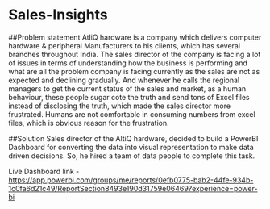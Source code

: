 # Sales-Insights
##Problem statement
AtliQ hardware is a company which delivers computer hardware & peripheral Manufacturers to his clients, which has several branches throughout India. The sales director of the company is facing a lot of issues in terms of understanding how the business is performing and what are all the problem company is facing currently as the sales are not as expected and declining gradually. And whenever he calls the regional managers to get the current status of the sales and market, as a human behaviour, these people sugar cote the truth and send tons of Excel files instead of disclosing the truth, which made the sales director more frustrated. Humans are not comfortable in consuming numbers from excel files, which is obvious reason for the frustration.

##Solution
Sales director of the AltiQ hardware, decided to build a PowerBI Dashboard for converting the data into visual representation to make data driven decisions. So, he hired a team of data people to complete this task.

Live Dashboard link - https://app.powerbi.com/groups/me/reports/0efb0775-bab2-44fe-934b-1c0fa6d21c49/ReportSection8493e190d31759e06469?experience=power-bi
